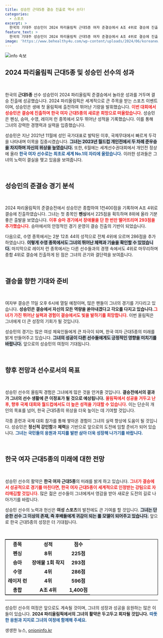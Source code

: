 ```yaml
---
title: 성승민 근대5종 결승 진출로 역사 쓰다!
categories:
  - 스포츠
excerpt: >
  한국의 기대주 성승민이 2024 파리올림픽 근대5종 여자 준결승에서 A조 4위로 결승에 진출했습니다! 생애 첫 올림픽에서 보여준 그녀의 놀라운 활약과 결승 대결 기대감이 고조되고 있습니다.
feature_text: >
  한국의 기대주 성승민이 2024 파리올림픽 근대5종 여자 준결승에서 A조 4위로 결승에 진출했습니다! 생애 첫 올림픽에서 보여준 그녀의 놀라운 활약과 결승 대결 기대감이 고조되고 있습니다.
image: 'https://www.behealthy4u.com/wp-content/uploads/2024/06/koreanews.jpg'
---
```


<p><img src="https://www.behealthy4u.com/wp-content/uploads/2024/06/koreanews.jpg" alt="info 속보" /></p>

<h2 data-ke-size="size26">2024 파리올림픽 근대5종 및 성승민 선수의 성과</h2>

<p data-ke-size="size16">&nbsp;</p>

<p>한국의 <b>근대5종</b> 선수 성승민이 2024 파리올림픽 준결승에서 놀라운 성과를 거두며 결승 진출에 성공했습니다. 2024 파리올림픽은 세계적으로 큰 주목을 받는 스포츠 이벤트이며, 성승민은 생애 첫 올림픽에 출전하여 뛰어난 기량을 발휘했습니다. <b><span style="color: #ee2323;">이번 대회에서 성승민은 결승에 진출하며 한국 여자 근대5종의 새로운 희망으로 떠올랐습니다.</span></b> 성승민은 펜싱, 승마, 수영, 레이저 런 종목에서 모두 뛰어난 성적을 기록했습니다. 이를 통해 그녀의 강력한 경쟁력과 실력을 입증했습니다. </p>

<p>성승민은 지난 2021년 11월에 성인 국가대표로 발탁된 이후, 국제무대에서 빠르게 두각을 나타내며 이목을 집중시켰습니다. <b><span style="background-color: #21538527;">그녀는 2023년 월드컵 개인전에서 두 차례 준우승을 차지하며 자신의 위상을 높였습니다.</span></b> 또한, 6월에는 세계선수권대회에서 개인전 정상에 올라 <b><span style="color: #1a5490;">한국 여자 선수로는 최초로 세계 No.1의 자리에 올랐습니다.</span></b> 이러한 성과들은 그녀의 노력이 결실을 맺고 있음을 보여줍니다.</p>

<p data-ke-size="size16">&nbsp;</p>

<h2 data-ke-size="size26">성승민의 준결승 경기 분석</h2>

<p data-ke-size="size16">&nbsp;</p>

<p>2024 파리올림픽의 준결승전에서 성승민은 종합하여 1천400점을 기록하며 A조 4위로 결승에 진출하였습니다. 그녀는 첫 종목인 <b>펜싱</b>에서 225점을 획득하며 8위에 올라 기분좋은 출발을 보였습니다. <b><span style="color: #ee2323;">이후 승마 경기에서 장애물을 단 한 번만 떨어뜨리며 293점을 추가했습니다.</span></b> 승마에서의 안정적인 경기 운영이 결승 진출의 기반이 되었습니다.</p>

<p>다음으로, 수영 종목에서는 2분 12초 44의 성적으로 전체 4위에 오르며 286점을 추가하였습니다. <b><span style="background-color: #21538527;">이렇게 수영 종목에서도 그녀의 뛰어난 체력과 기술을 확인할 수 있었습니다.</span></b> 마지막으로 레이저 런 종목에서는 다른 선수들과의 경쟁 속에서도 4위로 마무리하며 종합 4위로 결승에 진출하게 된 점은 그녀의 끈기와 결단력을 보여줍니다.</p>

<p data-ke-size="size16">&nbsp;</p>

<h2 data-ke-size="size26">결승을 향한 기대와 준비</h2>

<p data-ke-size="size16">&nbsp;</p>

<p>여자부 결승은 11일 오후 6시에 열릴 예정이며, 많은 팬들이 그녀의 경기를 기다리고 있습니다. <b>성승민은 결승에서 자신의 모든 역량을 쏟아내겠다고 각오를 다지고 있습니다.</b><b><span style="color: #ee2323;">그녀가 가진 뛰어난 실력과 경험이 결승에서도 빛을 발하기를 희망합니다.</span></b> 이번 올림픽은 그녀에게 더 큰 성장의 기회가 될 것입니다.</p>

<p>성승민의 경기는 많은 여성 체육인들에게 큰 자극이 되며, 한국 여자 근대5종의 미래를 밝게 만들어주고 있습니다. <b><span style="background-color: #21538527;">그녀의 성공이 다른 선수들에게도 긍정적인 영향을 미치기를 바랍니다.</span></b> 앞으로의 성승민의 여정이 기대됩니다.</p>

<p data-ke-size="size16">&nbsp;</p>

<h2 data-ke-size="size26">향후 전망과 선수로서의 목표</h2>

<p data-ke-size="size16">&nbsp;</p>

<p>성승민 선수의 올림픽 경험은 그녀에게 많은 것을 안겨줄 것입니다. <b>결승전에서의 결과가 그녀의 선수 생활에 큰 이정표가 될 것으로 예상됩니다.</b> <b><span style="color: #ee2323;">올림픽에서 성공을 거두고 난 후, 향후 국제 대회와 월드컵에서도 더 높은 성적을 기대할 수 있습니다.</span></b> 이는 단순히 개인의 목표를 넘어, 한국 근대5종의 위상을 더욱 높이는 데 기여할 것입니다.</p>

<p>각종 훈련과 국제 대회 참가를 통해 쌓아온 경험이 그녀의 실력 향상에 도움이 될 것입니다. 성승민은 <b>정신적 강인함</b>과 <b>체력</b>을 기반으로 앞으로의 도전에 임할 준비가 되어 있습니다. <b><span style="color: #1a5490;">그녀는 국민들의 응원과 지지를 발판 삼아 더욱 성장해 나가기를 바랍니다.</span></b></p>

<p data-ke-size="size16">&nbsp;</p>

<h2 data-ke-size="size26">한국 여자 근대5종의 미래에 대한 전망</h2>

<p data-ke-size="size16">&nbsp;</p>

<p>성승민 선수의 활약은 <b>한국 여자 근대5종</b>의 미래를 밝게 하고 있습니다. <b><span style="color: #ee2323;">그녀가 결승에서 성공적으로 경기를 마친다면, 한국 여자 근대5종이 세계적으로 인정받는 강팀으로 자리매김할 것입니다.</span></b> 많은 젊은 선수들이 그녀에게서 영감을 받아 새로운 도전의 길로 나아가기를 바랍니다.</p>

<p>성승민 선수의 노력과 헌신은 <b>여성 스포츠</b>의 발전에도 큰 기여를 할 것입니다. <b><span style="background-color: #21538527;">그녀는 단순한 선수 그 이상의 존재, 즉 후배들에게 귀감이 되는 롤 모델이 되어주고 있습니다.</span></b> 앞으로 한국 근대5종의 성장은 더 기대됩니다.</p>

<p data-ke-size="size16">&nbsp;</p>

<table style="border-collapse:collapse; border:1px solid #000000; width:100%;">
<tr>
<td style="text-align: center; height: 25px;"><b>종목</b></td>
<td style="text-align: center; height: 25px;"><b>성적</b></td>
<td style="text-align: center; height: 25px;"><b>점수</b></td>
</tr>
<tr>
<td style="text-align: center; height: 17px;"><b>펜싱</b></td>
<td style="text-align: center; height: 17px;"><b>8위</b></td>
<td style="text-align: center; height: 17px;"><b>225점</b></td>
</tr>
<tr>
<td style="text-align: center; height: 17px;"><b>승마</b></td>
<td style="text-align: center; height: 17px;"><b>장애물 1회 착지</b></td>
<td style="text-align: center; height: 17px;"><b>293점</b></td>
</tr>
<tr>
<td style="text-align: center; height: 17px;"><b>수영</b></td>
<td style="text-align: center; height: 17px;"><b>4위</b></td>
<td style="text-align: center; height: 17px;"><b>286점</b></td>
</tr>
<tr>
<td style="text-align: center; height: 17px;"><b>레이저 런</b></td>
<td style="text-align: center; height: 17px;"><b>4위</b></td>
<td style="text-align: center; height: 17px;"><b>596점</b></td>
</tr>
<tr>
<td style="text-align: center; height: 17px;"><b>총합</b></td>
<td style="text-align: center; height: 17px;"><b>A조 4위</b></td>
<td style="text-align: center; height: 17px;"><b>1,400점</b></td>
</tr>
</table>

<hr> 

<p>성승민 선수의 여정은 앞으로도 계속될 것이며, 그녀의 성장과 성공을 응원하는 많은 이들이 있습니다. <b>2024 파리올림픽에서의 그녀의 활약은 두고두고 회자될 것입니다.</b> <b><span style="color: #1a5490;">따뜻한 응원과 지지로 그녀의 여정에 함께해 주세요.</span></b></p>
생생한 뉴스, <a href="https://onioninfo.kr" rel="dofollow">onioninfo.kr</a>


